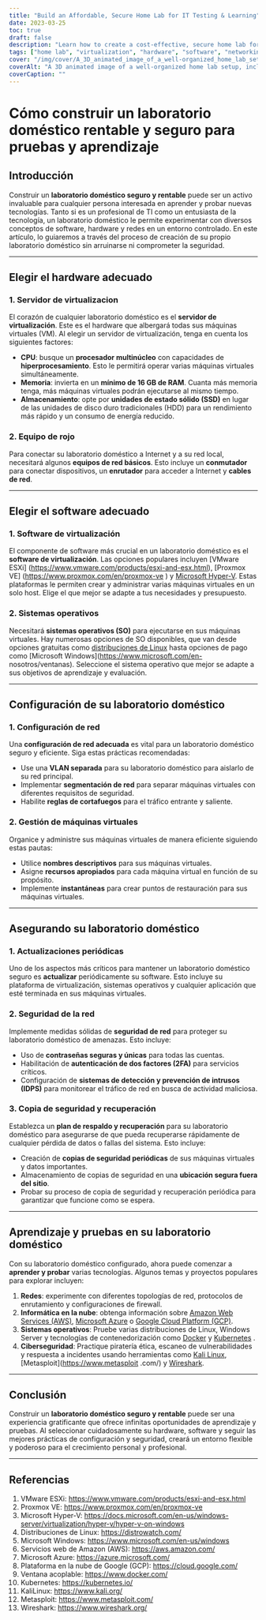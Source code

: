 ```yaml
---
title: "Build an Affordable, Secure Home Lab for IT Testing & Learning"
date: 2023-03-25
toc: true
draft: false
description: "Learn how to create a cost-effective, secure home lab for hands-on IT experience, experimenting with software, hardware, and networking concepts."
tags: ["home lab", "virtualization", "hardware", "software", "networking", "security", "learning", "testing", "IT professional", "technology enthusiast", "VMware", "Proxmox", "Hyper-V", "Linux", "Windows", "network configuration", "virtual machine management", "backup and recovery", "cloud computing", "cybersecurity"]
cover: "/img/cover/A_3D_animated_image_of_a_well-organized_home_lab_setup.png"
coverAlt: "A 3D animated image of a well-organized home lab setup, including a server rack, networking equipment, and various screens displaying virtual machines, network maps, and security features, all in a cozy home environment."
coverCaption: ""
---
```


 # Cómo construir un laboratorio doméstico rentable y seguro para pruebas y aprendizaje  ## Introducción  Construir un **laboratorio doméstico seguro y rentable** puede ser un activo invaluable para cualquier persona interesada en aprender y probar nuevas tecnologías. Tanto si es un profesional de TI como un entusiasta de la tecnología, un laboratorio doméstico le permite experimentar con diversos conceptos de software, hardware y redes en un entorno controlado. En este artículo, lo guiaremos a través del proceso de creación de su propio laboratorio doméstico sin arruinarse ni comprometer la seguridad.  ______  ## Elegir el hardware adecuado  ### 1. Servidor de virtualizacion  El corazón de cualquier laboratorio doméstico es el **servidor de virtualización**. Este es el hardware que albergará todas sus máquinas virtuales (VM). Al elegir un servidor de virtualización, tenga en cuenta los siguientes factores:  - **CPU**: busque un **procesador multinúcleo** con capacidades de **hiperprocesamiento**. Esto le permitirá operar varias máquinas virtuales simultáneamente. - **Memoria**: invierta en un **mínimo de 16 GB de RAM**. Cuanta más memoria tenga, más máquinas virtuales podrán ejecutarse al mismo tiempo. - **Almacenamiento**: opte por **unidades de estado sólido (SSD)** en lugar de las unidades de disco duro tradicionales (HDD) para un rendimiento más rápido y un consumo de energía reducido.  ### 2. Equipo de rojo  Para conectar su laboratorio doméstico a Internet y a su red local, necesitará algunos **equipos de red básicos**. Esto incluye un **conmutador** para conectar dispositivos, un **enrutador** para acceder a Internet y **cables de red**.  ______  ## Elegir el software adecuado  ### 1. Software de virtualización  El componente de software más crucial en un laboratorio doméstico es el **software de virtualización**. Las opciones populares incluyen [VMware ESXi] (https://www.vmware.com/products/esxi-and-esx.html), [Proxmox VE] (https://www.proxmox.com/en/proxmox-ve ) y [Microsoft Hyper-V](https://docs.microsoft.com/en-us/windows-server/virtualization/hyper-v/hyper-v-on-windows). Estas plataformas le permiten crear y administrar varias máquinas virtuales en un solo host. Elige el que mejor se adapte a tus necesidades y presupuesto.  ### 2. Sistemas operativos  Necesitará **sistemas operativos (SO)** para ejecutarse en sus máquinas virtuales. Hay numerosas opciones de SO disponibles, que van desde opciones gratuitas como [distribuciones de Linux](https://distrowatch.com/) hasta opciones de pago como [Microsoft Windows](https://www.microsoft.com/en- nosotros/ventanas). Seleccione el sistema operativo que mejor se adapte a sus objetivos de aprendizaje y evaluación.  ______  ## Configuración de su laboratorio doméstico  ### 1. Configuración de red  Una **configuración de red adecuada** es vital para un laboratorio doméstico seguro y eficiente. Siga estas prácticas recomendadas:  - Use una **VLAN separada** para su laboratorio doméstico para aislarlo de su red principal. - Implementar **segmentación de red** para separar máquinas virtuales con diferentes requisitos de seguridad. - Habilite **reglas de cortafuegos** para el tráfico entrante y saliente.  ### 2. Gestión de máquinas virtuales  Organice y administre sus máquinas virtuales de manera eficiente siguiendo estas pautas:  - Utilice **nombres descriptivos** para sus máquinas virtuales. - Asigne **recursos apropiados** para cada máquina virtual en función de su propósito. - Implemente **instantáneas** para crear puntos de restauración para sus máquinas virtuales.  ______  ## Asegurando su laboratorio doméstico  ### 1. Actualizaciones periódicas  Uno de los aspectos más críticos para mantener un laboratorio doméstico seguro es **actualizar** periódicamente su software. Esto incluye su plataforma de virtualización, sistemas operativos y cualquier aplicación que esté terminada en sus máquinas virtuales.  ### 2. Seguridad de la red  Implemente medidas sólidas de **seguridad de red** para proteger su laboratorio doméstico de amenazas. Esto incluye:  - Uso de **contraseñas seguras y únicas** para todas las cuentas. - Habilitación de **autenticación de dos factores (2FA)** para servicios críticos. - Configuración de **sistemas de detección y prevención de intrusos (IDPS)** para monitorear el tráfico de red en busca de actividad maliciosa.  ### 3. Copia de seguridad y recuperación  Establezca un **plan de respaldo y recuperación** para su laboratorio doméstico para asegurarse de que pueda recuperarse rápidamente de cualquier pérdida de datos o fallas del sistema. Esto incluye:  - Creación de **copias de seguridad periódicas** de sus máquinas virtuales y datos importantes. - Almacenamiento de copias de seguridad en una **ubicación segura fuera del sitio**. - Probar su proceso de copia de seguridad y recuperación periódica para garantizar que funcione como se espera.  ______  ## Aprendizaje y pruebas en su laboratorio doméstico  Con su laboratorio doméstico configurado, ahora puede comenzar a **aprender y probar** varias tecnologías. Algunos temas y proyectos populares para explorar incluyen:  1. **Redes**: experimente con diferentes topologías de red, protocolos de enrutamiento y configuraciones de firewall. 2. **Informática en la nube**: obtenga información sobre [Amazon Web Services (AWS)](https://aws.amazon.com/), [Microsoft Azure](https://azure.microsoft.com/ ) o [Google Cloud Platform (GCP)](https://cloud.google.com/). 3. **Sistemas operativos**: Pruebe varias distribuciones de Linux, Windows Server y tecnologías de contenedorización como [Docker](https://www.docker.com/) y [Kubernetes](https://kubernetes.io/ ) . 4. **Ciberseguridad**: Practique piratería ética, escaneo de vulnerabilidades y respuesta a incidentes usando herramientas como [Kali Linux](https://www.kali.org/), [Metasploit](https://www.metasploit .com/) y [Wireshark](https://www.wireshark.org/).  ______  ## Conclusión  Construir un **laboratorio doméstico seguro y rentable** puede ser una experiencia gratificante que ofrece infinitas oportunidades de aprendizaje y pruebas. Al seleccionar cuidadosamente su hardware, software y seguir las mejores prácticas de configuración y seguridad, creará un entorno flexible y poderoso para el crecimiento personal y profesional.  ______  ## Referencias  1. VMware ESXi: <https://www.vmware.com/products/esxi-and-esx.html> 2. Proxmox VE: <https://www.proxmox.com/en/proxmox-ve> 3. Microsoft Hyper-V: <https://docs.microsoft.com/en-us/windows-server/virtualization/hyper-v/hyper-v-on-windows> 4. Distribuciones de Linux: <https://distrowatch.com/> 5. Microsoft Windows: <https://www.microsoft.com/en-us/windows> 6. Servicios web de Amazon (AWS): <https://aws.amazon.com/> 7. Microsoft Azure: <https://azure.microsoft.com/> 8. Plataforma en la nube de Google (GCP): <https://cloud.google.com/> 9. Ventana acoplable: <https://www.docker.com/> 10. Kubernetes: <https://kubernetes.io/> 11. KaliLinux: <https://www.kali.org/> 12. Metasploit: <https://www.metasploit.com/> 13. Wireshark: <https://www.wireshark.org/>
